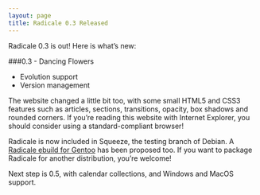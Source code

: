 ```yaml
---
layout: page
title: Radicale 0.3 Released
---
```


Radicale 0.3 is out! Here is what’s new:

###0.3 - Dancing Flowers

* Evolution support
* Version management

The website changed a little bit too, with some small HTML5 and CSS3 features
such as articles, sections, transitions, opacity, box shadows and rounded
corners. If you’re reading this website with Internet Explorer, you should
consider using a standard-compliant browser!

Radicale is now included in Squeeze, the testing branch of Debian. A
[Radicale ebuild for Gentoo](http://bugs.gentoo.org/show_bug.cgi?id=322811) has
been proposed too. If you want to package Radicale for another distribution,
you’re welcome!

Next step is 0.5, with calendar collections, and Windows and MacOS support.
